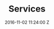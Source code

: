 ---
title: Services
tagline: Intense focus on providing not only top - tier investment banking capabilities, but also the highest level of attention, focus and intensity at all stages of a transaction to achieve the best outcomes to our clients.
date: 2016-11-02 11:24:00 Z
permalink: "/services/"
position: 4
our-services:
- image: "/img/home/home-handshake.png"
  title: Private Equity Advisory
- image: "/img/home/home-flowers.png"
  title: Debt restructuring advisory
- image: "/img/home/home-moneyhand.png"
  title: Capital markets advisory
- image: "/img/home/home-grapherror.png"
  title: M&A advisory
- image: "/img/home/home-meeting.png"
  title: Management & board advisory
page: 
layout: services
---